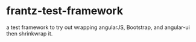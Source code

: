 # frantz-test-framework
a test framework to try out wrapping angularJS, Bootstrap, and angular-ui then shrinkwrap it.
